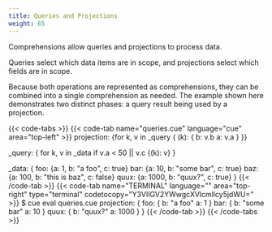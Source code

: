 ```yaml
---
title: Queries and Projections
weight: 65
---
```


Comprehensions allow queries and projections to process data.

Queries select which data items are in scope, and projections select which
fields are in scope.

Because both operations are represented as comprehensions, they can be combined
into a single comprehension as needed. The example shown here demonstrates two
distinct phases: a query result being used by a projection.

{{< code-tabs >}}
{{< code-tab name="queries.cue" language="cue" area="top-left" >}}
projection: {for k, v in _query {
	(k): {
		b: v.b
		a: v.a
	}
}}

_query: {
	for k, v in _data
	if v.a < 50 || v.c {(k): v}
}

_data: {
	foo: {a: 1, b: "a foo", c: true}
	bar: {a: 10, b: "some bar", c: true}
	baz: {a: 100, b: "this is baz", c: false}
	quux: {a: 1000, b: "quux?", c: true}
}
{{< /code-tab >}}
{{< code-tab name="TERMINAL" language="" area="top-right" type="terminal" codetocopy="Y3VlIGV2YWwgcXVlcmllcy5jdWU=" >}}
$ cue eval queries.cue
projection: {
    foo: {
        b: "a foo"
        a: 1
    }
    bar: {
        b: "some bar"
        a: 10
    }
    quux: {
        b: "quux?"
        a: 1000
    }
}
{{< /code-tab >}}
{{< /code-tabs >}}

